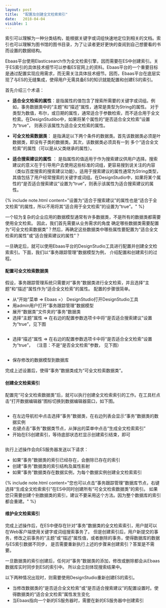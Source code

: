 ```yaml
---
layout: post
title:  "配置及创建全文检索索引"
date:   2018-04-04
visible: 1
---
```


索引可以理解为一种分类结构，能根据关键字或词组快速地定位到相关的文档。索引也可以理解为图书馆的图书目录，为了让读者更好更快的查阅到自己想要看的书而设置的数据结构。

Ebaas平台使用Elasticsearch作为全文检索引擎，因而需要在ES中创建索引。关于ES索引的具体技术细节可以参看ES官网上的资料。Ebaas平台的一个重要目标是通过配置实现应用需求，而无需关注具体技术细节。因而，Ebaas平台在底层实现了与ES的无缝集成，使得用户无需具备ES的知识就能配置和创建ES的索引。

首先介绍三个术语：

* <b>适合全文检索的属性</b>：是指属性的值包含了搜索所需要的关键字或词组。例如，事务数据类中的“主题”和“描述”属性，通常是类型为String的属性。
对于类型为数值，布尔，或日期的属性，通常适合于参数检索，而不适合用于全文检索。在DesignStudibo中，如果将某个属性的“是否适合全文检索”设置为“true”，
则表示该属性为适合全文检索的属性。

* <b>可全文检索数据类</b>： 是指满足以下两个条件的数据类。首先该数据类必须是叶数据类，即没有子类的数据类。其次，该数据类必须具有一到
多个“适合全文检索”的属性（可以是从父类继承的属性）。

* <b>适合搜索建议的属性</b> ： 是指属性的值适用于作为搜索建议供用户选择。搜索建议的意义在于引导用户去使用这些标准的词组，更容易搜到说关注的内容（类似百度搜索的搜索建议功能）。适用于搜索建议的属性通常为String类型，其值包括了用户经常搜索的关键字或词组。在DesignStudio中，如果将某个属性的“是否适合搜索建议”设置为“true”，则表示该属性为适合搜索建议的属性。

{% include note.html content="设置为“适合于搜索建议”的属性也是“适合于全文检索”的属性，所以不用将其“适合用于全文检索”的设置为“true”。" %}

一个较为复杂的企业应用的数据模型通常有许多数据类，不是所有的数据类都需要使用全文检索。 因此，我们首先需要从业务需求的角度
确定哪些数据类需要配置为“可全文检索数据类”？然后，再确定这些数据类中哪些属性要配置为“适合全文检索的属性”或“适合搜索建议的属性”？

一旦确定后，就可以使用Ebaas平台的DesignStudio工具进行配置并创建全文检索索引。下面，我们以“事务跟踪管理”数据模型为例，
介绍配置和创建索引的过程。

#### 配置可全文检索数据类

假设，事务跟踪管理系统只需要对“事务”数据类进行全文检索，并且选择“主题”和“描述”属性作为“适合全文检索”的属性。
配置的步骤很简单。

* 从“开始”菜单 => Ebaas =〉 DesignStudio打开DesignStudio工具
* 用admin用户打开“事务跟踪管理”数据模型
* 展开“数据类”文件夹的“事务”数据类
* 选择“主题”属性 => 在右边的配置参数选项卡中将“是否适合搜索建议”设置为“true”，见下图

<img src="{{'/assets/img/2018-4-4-配置适合搜索建议属性.png' | prepend: site.baseurl }}" alt="">

* 选择“描述”属性 => 在右边的配置参数选项卡中将“是否适合全文检索”设置为“true”， （注意：不是“是否全文检索”参数， 见下图）

<img src="{{'/assets/img/2018-4-4-配置适合全文检索属性.png' | prepend: site.baseurl }}" alt="">

* 保存修改的数据模型到数据库

完成上述设置后，使得“事务”数据类成为“可全文检索数据类”。

#### 创建全文检索索引

配置完“可全文检索数据类”后，就可以执行创建全文检索索引的工作。在工具栏点击“打开数据编辑器”图标切换到数据编辑器窗口，如下图。

<img src="{{'/assets/img/2018-4-4-打开数据编辑器.png' | prepend: site.baseurl }}" alt="">

* 在左边导航栏中点击选择“事务”数据类，在右边列表会显示“事务”数据类的数据实例
* 右键点击“事务”数据类节点，从弹出的菜单中点击“生成全文检索索引”
* 开始在ES创建索引，等待底部状态栏显示创建索引结束，即可

<img src="{{'/assets/img/2018-4-4-生成全文检索.png' | prepend: site.baseurl }}" alt="">

执行上述操作会向ES服务器发送以下请求：

* 如果“事务”数据类的索引已经存在，会删除已存在的索引
* 创建“事务”数据类的索引结构及属性影射
* 如果“事务”数据类存在数据实例，为每个数据实例创建全文检索索引

{% include note.html content="您也可以点击“事务跟踪管理”数据库节点，右键选择“生成全文检索索引”在ES中同时创建所有“可全文检索数据类”的索引。
如果您只需要创建个别数据类的索引，建议不要采用这个方法。因为整个数据库的索引都会重建。" %}


#### 维护全文检索索引

完成上述操作后，在ES中便存在针对“事务”数据类的全文检索索引，用户就可以在Web客户端使用关键字或词组搜索事务了。
但是创建索引后，用户新提交的事务，修改之前事务的“主题”或“描述”属性值，或者删除的事务，使得数据库的数据与ES索引数据不同步，
是否需要重新执行上述的步骤来创建索引？答案是不需要。

一旦数据类的索引创建后，任何对“事务”数据类的添加，修改或删除都会从Ebaas数据库实时同步到ES的索引中。
所以会立刻体现搜索结果中。

以下两种情况出现时，则需要使用DesignStudio重新创建ES的索引。

* 当修改数据类的“是否适合全文检索”或“是否适合搜索建议”的配置设置时。使得数据类的“适合全文检索”属性发生变化
* 当Ebaas指向一个新的ES服务器时，需要在新的ES服务器中创建索引
